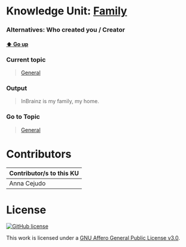 # Knowledge Unit: [Family](../../knowledge_units/general/family.md)
### Alternatives:   Who created you   /  Creator 
#### [:arrow_up: Go up](../../topics/general.md)
### Current topic
> [General](../../topics/general.md)
### Output
> InBrainz is my family, my home.
### Go to Topic
> [General](../../topics/general.md)


# Contributors

| Contributor/s to this KU |
| - | 
| Anna Cejudo |

# License
[![GitHub license](https://img.shields.io/github/license/inbrainz/cerebro)](https://github.com/inbrainz/cerebro/blob/master/LICENSE)

This work is licensed under a [GNU Affero General Public License v3.0](https://www.gnu.org/licenses/agpl-3.0.txt).